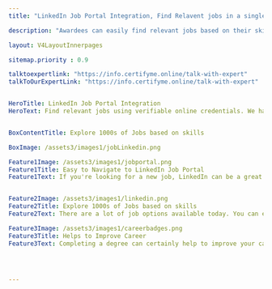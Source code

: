 ```yaml
---
title: "LinkedIn Job Portal Integration, Find Relavent jobs in a single click"

description: "Awardees can easily find relevant jobs based on their skills with our linkedin job portal integration"

layout: V4LayoutInnerpages

sitemap.priority : 0.9

talktoexpertlink: "https://info.certifyme.online/talk-with-expert"
talkToOurExpertLink: "https://info.certifyme.online/talk-with-expert"


HeroTitle: LinkedIn Job Portal Integration
HeroText: Find relevant jobs using verifiable online credentials. We have a LinkedIn job portal integration which helps the awardee to find the relevant job according to the course or program they completed with a single click.LinkedIn job portal is a powerful tool that can help you land your dream job. 


BoxContentTitle: Explore 1000s of Jobs based on skills

BoxImage: /assets3/images1/jobLinkedin.png

Feature1Image: /assets3/images1/jobportal.png
Feature1Title: Easy to Navigate to LinkedIn Job Portal
Feature1Text: If you're looking for a new job, LinkedIn can be a great resource. The site has a job portal that makes finding openings matching your skills and experience easy. You can also connect with potential employers and recruiters through LinkedIn, which can give you a leg up in the job search process. Plus, LinkedIn offers a variety of resources to help you hone your job search skills and prepare for interviews.


Feature2Image: /assets3/images1/linkedin.png
Feature2Title: Explore 1000s of Jobs based on skills
Feature2Text: There are a lot of job options available today. You can explore thousands of different types of jobs, based on your skills and qualifications. This can help you find the perfect job for you. Many job sites can help you search for jobs, based on your skills. You can also search for jobs on social media sites, such as LinkedIn.   

Feature3Image: /assets3/images1/careerbadges.png
Feature3Title: Helps to Improve Career
Feature3Text: Completing a degree can certainly help to improve your career prospects and earning potential, but it is not the be-all and end-all when it comes to finding success in the working world. Many other factors come into play, such as your experience, skills, work ethic, and so on. However, having a degree can give you a leg up on the competition, and it can also make you more attractive to employers. So if you're looking to improve your career, getting a degree is a good place to start.




---
```

